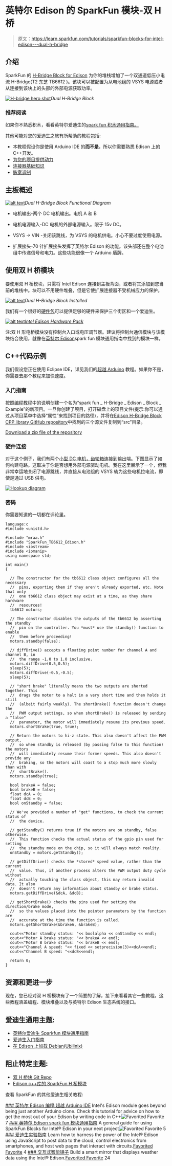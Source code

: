 # 英特尔 Edison 的 SparkFun 模块-双 H 桥

> 原文：<https://learn.sparkfun.com/tutorials/sparkfun-blocks-for-intel-edison---dual-h-bridge>

## 介绍

SparkFun 的 [H-Bridge Block for Edison](https://www.sparkfun.com/products/13043) 为你的堆栈增加了一个双通道低压小电流 H-Bridge(T2 东芝 TB6612 )。该块可以被配置为从电池组的 VSYS 电源或者从连接到该块上的头部的外部电源获取功率。

[![H-bridge hero shot](img/2c4837e75f2e9a47a5e8a970c8853ccf.png)](https://cdn.sparkfun.com/assets/learn_tutorials/2/8/2/13043-01Cropped.jpg)*Dual H-Bridge Block*

### 推荐阅读

如果你不熟悉积木，看看英特尔爱迪生的[spark fun 积木通用指南。](https://learn.sparkfun.com/tutorials/general-guide-to-sparkfun-blocks-for-intel-edison)

其他可能对您的爱迪生之旅有所帮助的教程包括:

*   本教程假设你是使用 Arduino IDE 的**而不是**，所以你需要熟悉 Edison 上的 C++开发。
*   [为您的项目提供动力](https://learn.sparkfun.com/tutorials/how-to-power-a-project)
*   [连接器基础知识](https://learn.sparkfun.com/tutorials/connector-basics)
*   [脉宽调制](https://learn.sparkfun.com/tutorials/pulse-width-modulation?_ga=1.68681495.725448541.1330116044)

## 主板概述

[![alt text](img/8cbb4996301196a25a72ae1f270b31ed.png)](https://cdn.sparkfun.com/assets/learn_tutorials/2/8/2/H-bridgeAnnotated.png)*Dual H-Bridge Block Functional Diagram*

*   电机输出-两个 DC 电机输出。电机 A 和 B

*   电机电源输入-DC 电机的外部电源输入。限于 15v DC。

*   VSYS -> VIN -关闭该跳线，为 VSYS 的电机供电。小心不要过度使用电源。

*   扩展接头-70 针扩展接头发挥了英特尔 Edison 的功能。该头部还在整个电池组中传递信号和电力。这些功能很像一个 Arduino 盾牌。

## 使用双 H 桥模块

要使用双 H 桥模块，只需将 Intel Edison 连接到主板背面，或者将其添加到您当前的堆栈中。块可以不用硬件堆叠，但是它使扩展连接器不受机械应力的保护。

[![alt text](img/177ff1cef4dcbc220e60e47fa80d2cf0.png)](https://cdn.sparkfun.com/assets/learn_tutorials/2/8/2/13043-04.jpg)*Dual H-Bridge Block Installed*

我们有一个很好的[硬件包](https://www.sparkfun.com/products/13187)可以提供足够的硬件来保护三个街区和一个爱迪生。

[![alt text](img/b74f14726f75c4cbae8c1c84995d5aff.png)](https://cdn.sparkfun.com/assets/learn_tutorials/2/8/6/EdisonHardware_1.jpg)[*Intel Edison Hardware Pack*](https://www.sparkfun.com/products/13187)

注:双 H 形电桥模块没有控制台入口或电压调节器。建议将控制台通信模块与该模块结合使用，就像在[英特尔 Edison](https://learn.sparkfun.com/tutorials/general-guide-to-sparkfun-blocks-for-intel-edison#console-communication-blocks)spark fun 模块通用指南中找到的模块一样。

## C++代码示例

我们假设您正在使用 Eclipse IDE，详见我们的[超越 Arduino](https://learn.sparkfun.com/tutorials/programming-the-intel-edison-beyond-the-arduino-ide) 教程。如果你不是，你需要去那个教程来加快速度。

### 入门指南

按照[编程教程](https://learn.sparkfun.com/tutorials/programming-the-intel-edison-beyond-the-arduino-ide#hello-world)中的说明创建一个名为“spark fun _ H-Bridge _ Edison _ Block _ Example”的新项目。一旦你创建了项目，打开磁盘上的项目文件(提示:你可以通过从项目菜单中选择“属性”来找到项目的路径)，并将在[Edison H-Bridge Block CPP library GitHub repository](https://github.com/sparkfun/SparkFun_H-Bridge_Block_for_Edison_CPP_Library)中找到的三个源文件复制到“src”目录。

[Download a zip file of the repository](https://github.com/sparkfun/SparkFun_H-Bridge_Block_for_Edison_CPP_Library/archive/master.zip)

### 硬件连接

对于这个例子，我们有两个[小型 DC 电机，齿轮箱](https://www.sparkfun.com/products/12143)连接到输出端。下图显示了如何构建电路。这取决于你是否想用外部电源驱动电机。我在这里展示了一个，但我非常幸运地关闭了电源跳线，并直接从电池组的 VSYS 轨为这些电机拉电流，即使是通过 USB 供电。

[![Hookup diagram](img/aa50e66b69c271e3d02af56773ca3923.png)](https://cdn.sparkfun.com/assets/learn_tutorials/2/8/2/h-bridge.png)

### 密码

你需要知道的一切都在评论里。

```
language:c
#include <unistd.h>

#include "mraa.h"
#include "SparkFun_TB6612_Edison.h"
#include <iostream>
#include <iomanip>
using namespace std;

int main()
{

  // The constructor for the tb6612 class object configures all the necessary
  //  pins, exporting them if they aren't already exported, etc. Note that only
  //  one tb6612 class object may exist at a time, as they share hardware
  //  resources!
  tb6612 motors;

  // The constructor disables the outputs of the tb6612 by asserting the standby
  //  pin on the controller. You *must* use the standby() function to enable
  //  them before proceeding!
  motors.standby(false);

  // diffDrive() accepts a floating point number for channel A and channel B, in
  //  the range -1.0 to 1.0 inclusive.
  motors.diffDrive(0.5,0.5);
  sleep(5);
  motors.diffDrive(-0.5,-0.5);
  sleep(5);

  // "short brake" literally means the two outputs are shorted together. This
  //  drags the motor to a halt in a very short time and then holds it still
  //  (albeit fairly weakly). The shortBrake() function doesn't change the
  //  PWM output settings, so when shortBrake() is released by sending a "false"
  //  parameter, the motor will immediately resume its previous speed.
  motors.shortBrake(true, true);

  // Return the motors to hi-z state. This also doesn't affect the PWM output,
  //  so when standby is released (by passing false to this function) the motors
  //  will immediately resume their former speeds. This also doesn't provide any
  //  braking, so the motors will coast to a stop much more slowly than with
  //  shortBrake().
  motors.standby(true);

  bool brakeA = false;
  bool brakeB = false;
  float dcA = 0;
  float dcB = 0;
  bool onStandby = false;

  // We've provided a number of "get" functions, to check the current status of
  //  the device.

  // getStandby() returns true if the motors are on standby, false otherwise.
  //  This function checks the actual status of the gpio pin used for setting
  //  the standby mode on the chip, so it will always match reality.
  onStandby = motors.getStandby();

  // getDiffDrive() checks the *stored* speed value, rather than the current
  //  value. Thus, if another process alters the PWM output duty cycle without
  //  actually touching the class object, this may return invalid data. It also
  //  doesn't return any information about standby or brake status.
  motors.getDiffDrive(&dcA, &dcB);

  // getShortBrake() checks the pins used for setting the direction/brake mode,
  //  so the values placed into the pointer parameters by the function are
  //  accurate at the time the function is called.
  motors.getShortBrake(&brakeA, &brakeB);

  cout<<"Motor standby status: "<< boolalpha << onStandby << endl;
  cout<<"Motor A brake status: "<< brakeA << endl;
  cout<<"Motor B brake status: "<< brakeB << endl;
  cout<<"Channel A speed: "<< fixed << setprecision(3)<<dcA<<endl;
  cout<<"Channel B speed: "<<dcB<<endl;

  return 0;
} 
```

## 资源和更进一步

现在，您已经对双 H 桥模块有了一个简要的了解，接下来看看其它一些教程。这些教程涵盖编程、模块堆叠以及与英特尔 Edison 生态系统的接口。

## 爱迪生通用主题:

*   [英特尔爱迪生 Sparkfun 模块通用指南](https://learn.sparkfun.com/tutorials/general-guide-to-sparkfun-blocks-for-intel-edison)
*   [爱迪生入门指南](https://learn.sparkfun.com/tutorials/edison-getting-started-guide)
*   [在 Edison 上加载 Debian(Ubilinix)](https://learn.sparkfun.com/tutorials/loading-debian-ubilinux-on-the-edison)

## 阻止特定主题:

*   [双 H 桥块 Git Repo](https://github.com/sparkfun/Edison_H-Bridge_Block)
*   [Edison c++库的 SparkFun H 桥模块](https://github.com/sparkfun/SparkFun_H-Bridge_Block_for_Edison_CPP_Library)

查看 SparkFun 的其他爱迪生相关教程:

[](https://learn.sparkfun.com/tutorials/programming-the-intel-edison-beyond-the-arduino-ide) [### 英特尔 Edison 编程:超越 Arduino IDE](https://learn.sparkfun.com/tutorials/programming-the-intel-edison-beyond-the-arduino-ide) Intel's Edison module goes beyond being just another Arduino clone. Check this tutorial for advice on how to get the most out of your Edison by writing code in C++![Favorited Favorite](# "Add to favorites") 7[](https://learn.sparkfun.com/tutorials/general-guide-to-sparkfun-blocks-for-intel-edison) [### 英特尔 Edison spark fun 模块通用指南](https://learn.sparkfun.com/tutorials/general-guide-to-sparkfun-blocks-for-intel-edison) A general guide for using SparkFun Blocks for Intel® Edison in your next project![Favorited Favorite](# "Add to favorites") 5[](https://learn.sparkfun.com/tutorials/sparkfun-inventors-kit-for-edison-experiment-guide) [### 爱迪生实验指南](https://learn.sparkfun.com/tutorials/sparkfun-inventors-kit-for-edison-experiment-guide) Learn how to harness the power of the Intel® Edison using JavaScript to post data to the cloud, control electronics from smartphones, and host web pages that interact with circuits.[Favorited Favorite](# "Add to favorites") 4[](https://learn.sparkfun.com/tutorials/interactive-smart-mirror) [### 交互式智能镜子](https://learn.sparkfun.com/tutorials/interactive-smart-mirror) Build a smart mirror that displays weather data using the Intel® Edison.[Favorited Favorite](# "Add to favorites") 24